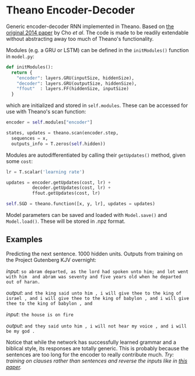 # Theano Encoder-Decoder
Generic encoder-decoder RNN implemented in Theano. Based on [the original 2014 paper](http://arxiv.org/abs/1406.1078) by Cho *et al*. The code is made to be readily extendable without abstracting away too much of Theano's functionality.

Modules (e.g. a GRU or LSTM) can be defined in the `initModules()` function in `model.py`:
```python
def initModules():
  return {
    "encoder": layers.GRU(inputSize, hiddenSize), 
    "decoder": layers.GRU(outputSize, hiddenSize), 
    "ffout"  : layers.FF(hiddenSize, inputSize)
  }
```
which are initialized and stored in `self.modules`. These can be accessed for use with Theano's scan function:
```python
encoder = self.modules["encoder"]

states, updates = theano.scan(encoder.step, 
  sequences = x, 
  outputs_info = T.zeros(self.hidden))
```
Modules are autodifferentiated by calling their `getUpdates()` method, given some `cost`:
```python
lr = T.scalar('learning rate')

updates = encoder.getUpdates(cost, lr) + 
          decoder.getUpdates(cost, lr) + 
          ffout.getUpdates(cost, lr)

self.SGD = theano.function([x, y, lr], updates = updates)
```
Model parameters can be saved and loaded with `Model.save()` and `Model.load()`. These will be stored in .npz format.

## Examples
Predicting the next sentence. 1000 hidden units. Outputs from training on the Project Gutenberg KJV overnight:

*input*: `so abram departed, as the lord had spoken unto him; and lot went with him  and abram was seventy and five years old when he departed out of haran.`

*output*: `and the king said unto him , i will give thee to the king of israel , and i will give thee to the king of babylon , and i will give thee to the king of babylon , and`

*input*: `the house is on fire`

*output*: `and they said unto him , i will not hear my voice , and i will be my god .`

Notice that while the network has successfully learned grammar and a biblical style, its responses are totally generic. This is probably because the sentences are too long for the encoder to really contribute much. *Try: training on clauses rather than sentences and reverse the inputs like in [this paper](http://papers.nips.cc/paper/5346-sequence-to-sequence-learning-with-neural-networks.pdf).*
